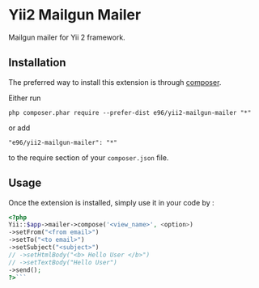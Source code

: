 Yii2 Mailgun Mailer
===================
Mailgun mailer for Yii 2 framework.

Installation
------------

The preferred way to install this extension is through [composer](http://getcomposer.org/download/).

Either run

```
php composer.phar require --prefer-dist e96/yii2-mailgun-mailer "*"
```

or add

```
"e96/yii2-mailgun-mailer": "*"
```

to the require section of your `composer.json` file.


Usage
-----

Once the extension is installed, simply use it in your code by  :

```php
<?php
Yii::$app->mailer->compose('<view_name>', <option>)
->setFrom("<from email>")
->setTo("<to email>")
->setSubject("<subject>")
// ->setHtmlBody("<b> Hello User </b>")
// ->setTextBody("Hello User")
->send();
?>```
